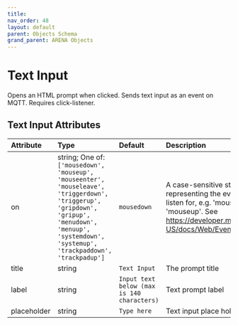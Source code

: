 ```yaml
---
title: 
nav_order: 48
layout: default
parent: Objects Schema
grand_parent: ARENA Objects
---
```



Text Input
==========


Opens an HTML prompt when clicked. Sends text input as an event on MQTT. Requires click-listener.

Text Input Attributes
----------------------

|Attribute|Type|Default|Description|Required|
| :--- | :--- | :--- | :--- | :--- |
|on|string; One of: ```['mousedown', 'mouseup', 'mouseenter', 'mouseleave', 'triggerdown', 'triggerup', 'gripdown', 'gripup', 'menudown', 'menuup', 'systemdown', 'systemup', 'trackpaddown', 'trackpadup']```|```mousedown```|A case-sensitive string representing the event type to listen for, e.g. 'mousedown', 'mouseup'. See https://developer.mozilla.org/en-US/docs/Web/Events|No|
|title|string|```Text Input```|The prompt title|No|
|label|string|```Input text below (max is 140 characters)```|Text prompt label|No|
|placeholder|string|```Type here```|Text input place holder|No|
